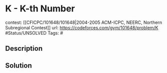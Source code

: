 # K - K-th Number

contest: [[CFICPC/101648/101648|2004-2005 ACM-ICPC, NEERC, Northern Subregional Contest]]
url: https://codeforces.com/gym/101648/problem/K
#Status/UNSOLVED
Tags: #

## Description

## Solution

